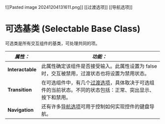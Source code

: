![[Pasted image 20241204131611.png]]
[[过渡选项]]
[[导航选项]]
# 可选基类 (Selectable Base Class)
可选类是所有交互组件的基类，可处理共同的项。

|**_属性：_**|**_功能：_**|
|---|---|
|**Interactable**|此属性确定该组件是否接受输入。此属性设置为 false 时，交互被禁用，过渡状态也将设置为禁用状态。|
|**Transition**|在可选组件中，有几个[过渡选项](https://docs.unity3d.com/cn/2023.2/Manual/script-SelectableTransition.html)，具体取决于可选组件的当前状态。不同的状态包括：正常、突出显示、按下和禁用。|
|**Navigation**|还有许多[导航选项](https://docs.unity3d.com/cn/2023.2/Manual/script-SelectableNavigation.html)可用于控制如何实现控件的键盘导航。|